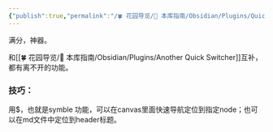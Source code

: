 ```yaml
---
{"publish":true,"permalink":"/🍀 花园导览/🧰 本库指南/Obsidian/Plugins/Quick Switcher++.md","created":"2024-05-11","modified":"2025-05-31","published":"2025-07-10T20:55:06.713+08:00","tags":["obsidian插件"],"cssclasses":""}
---
```



满分，神器。

和[[🍀 花园导览/🧰 本库指南/Obsidian/Plugins/Another Quick Switcher]]互补，都有离不开的功能。

### 技巧：

用$，也就是symble 功能，可以在canvas里面快速导航定位到指定node；也可以在md文件中定位到header标题。

